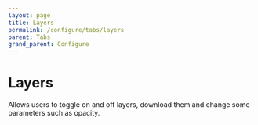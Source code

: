 ```yaml
---
layout: page
title: Layers
permalink: /configure/tabs/layers
parent: Tabs
grand_parent: Configure
---
```


# Layers

Allows users to toggle on and off layers, download them and change some parameters such as opacity.
